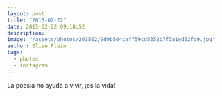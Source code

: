 ```yaml
---
layout: post
title: "2015-02-22"
date: 2015-02-22 09:18:52
description: 
image: "/assets/photos/201502/9d9b504caff59cd5352b7f3a1ed52fd9.jpg"
author: Elise Plain
tags: 
  - photos
  - instagram
---
```


La poesía no ayuda a vivir, ¡es la vida!
<p></p>
